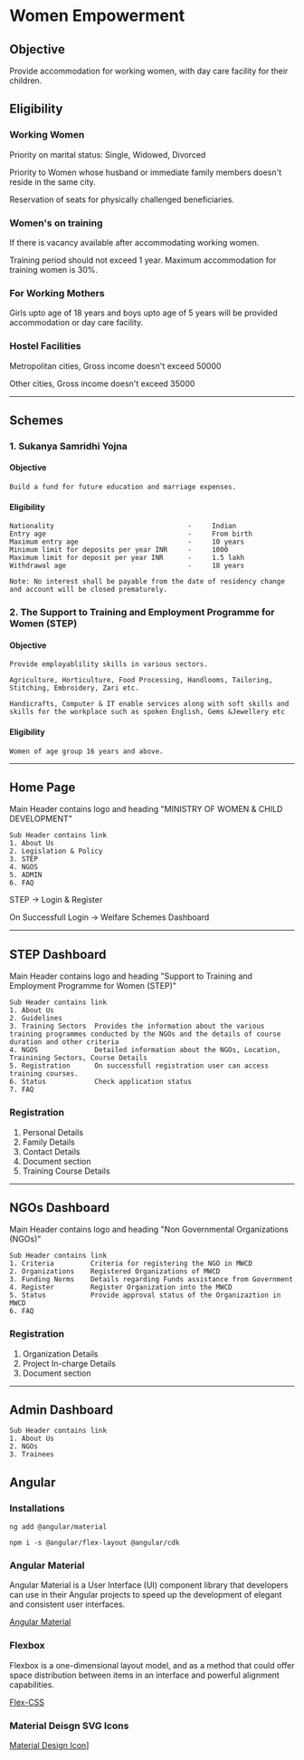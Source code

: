 # Women Empowerment

## Objective
Provide accommodation for working women, with day care facility for their children.

## Eligibility
### Working Women
Priority on marital status: Single, Widowed, Divorced

Priority to Women whose husband or immediate family members doesn't reside in the same city.

Reservation of seats for physically challenged beneficiaries.

### Women's on training
If there is vacancy available after accommodating working women.

Training period should not exceed 1 year.
Maximum accommodation for training women is 30%.

### For Working Mothers
Girls upto age of 18 years and boys upto age of 5 years will be provided accommodation or day care facility.

### Hostel Facilities
Metropolitan cities, Gross income doesn't exceed 50000

Other cities, Gross income doesn't exceed 35000

---

## Schemes

### 1. Sukanya Samridhi Yojna

#### Objective
```
Build a fund for future education and marriage expenses.
```

#### Eligibility
```
Nationality                                 -     Indian
Entry age                                   -     From birth
Maximum entry age                           -     10 years
Minimum limit for deposits per year INR     -     1000
Maximum limit for deposit per year INR      -     1.5 lakh
Withdrawal age                              -     18 years

Note: No interest shall be payable from the date of residency change and account will be closed prematurely.
```

### 2. The Support to Training and Employment Programme for Women (STEP)
#### Objective
```
Provide employablility skills in various sectors.

Agriculture, Horticulture, Food Processing, Handlooms, Tailoring, Stitching, Embroidery, Zari etc.

Handicrafts, Computer & IT enable services along with soft skills and skills for the workplace such as spoken English, Gems &Jewellery etc
```

#### Eligibility
```
Women of age group 16 years and above.
```

---


## Home Page

Main Header contains logo and heading "MINISTRY OF WOMEN & CHILD DEVELOPMENT"

```
Sub Header contains link
1. About Us
2. Legislation & Policy
3. STEP
4. NGOS
5. ADMIN
6. FAQ
```


STEP -> Login & Register

On Successfull Login -> Welfare Schemes Dashboard

---

## STEP Dashboard
Main Header contains logo and heading "Support to Training and Employment Programme for Women (STEP)"

```
Sub Header contains link
1. About Us
2. Guidelines
3. Training Sectors  Provides the information about the various training programmes conducted by the NGOs and the details of course duration and other criteria
4. NGOS              Detailed information about the NGOs, Location, Trainining Sectors, Course Details
5. Registration      On successfull registration user can access training courses.
6. Status            Check application status
7. FAQ
```

### Registration
1. Personal Details
2. Family Details
3. Contact Details
4. Document section 
5. Training Course Details

---

## NGOs Dashboard
Main Header contains logo and heading "Non Governmental Organizations (NGOs)"

```
Sub Header contains link
1. Criteria         Criteria for registering the NGO in MWCD
2. Organizations    Registered Organizations of MWCD
3. Funding Norms    Details regarding Funds assistance from Government
4. Register         Register Organization into the MWCD
5. Status           Provide approval status of the Organizaztion in MWCD
6. FAQ
```

### Registration
1. Organization Details 
2. Project In-charge Details 
3. Document section

---

## Admin Dashboard

```
Sub Header contains link
1. About Us
2. NGOs
3. Trainees
```


## Angular 

### Installations
```
ng add @angular/material
```

```
npm i -s @angular/flex-layout @angular/cdk
```

### Angular Material
Angular Material is a User Interface (UI) component library that developers can use in their Angular projects to speed up the development of elegant and consistent user interfaces.

[Angular Material](https://material.angular.io/components/input/overview)

### Flexbox
Flexbox is a one-dimensional layout model, and as a method that could offer space distribution between items in an interface and powerful alignment capabilities.

[Flex-CSS](https://css-tricks.com/snippets/css/a-guide-to-flexbox/)


### Material Deisgn SVG Icons
[Material Design Icon](https://materialdesignicons.com/)]



